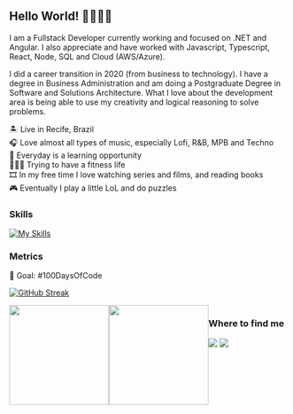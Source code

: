 
## Hello World! 👋🏻👋🏻

I am a Fullstack Developer currently working and focused on .NET and Angular. I also appreciate and have worked with Javascript, Typescript, React, Node, SQL and Cloud (AWS/Azure).

I did a career transition in 2020 (from business to technology). I have a degree in Business Administration and am doing a Postgraduate Degree in Software and Solutions Architecture. What I love about the development area is being able to use my creativity and logical reasoning to solve problems.

🏝️ Live in Recife, Brazil <br>
🎧 Love almost all types of music, especially Lofi, R&B, MPB and Techno <br>
🌱 Everyday is a learning opportunity <br>
🏃🏻‍♀️ Trying to have a fitness life <br>
🎞️ In my free time I love watching series and films, and reading books <br>
🎮 Eventually I play a little LoL and do puzzles <br>

### Skills

[![My Skills](https://skillicons.dev/icons?i=js,ts,html,css,angular,react,azure,aws,cs,dotnet,nodejs,git,github,vscode,postman)](https://skillicons.dev)

### Metrics
🎯 Goal: #100DaysOfCode

[![GitHub Streak](https://streak-stats.demolab.com/?user=rebeccamanzi&theme=tokyonight&hide_border=true)](https://git.io/streak-stats)

 <div style="display: flex;">
  <img height="180em" src="https://github-readme-stats.vercel.app/api?username=rebeccamanzi&show_icons=true&theme=tokyonight&hide_border=true&include_all_commits=true&count_private=true"/>
  <img height="180em" src="https://github-readme-stats.vercel.app/api/top-langs/?username=rebeccamanzi&layout=compact&langs_count=16&theme=tokyonight&hide_border=true"/>
<div>

### Where to find me
<div> 
  <a href = "mailto:rebeccamanzi@gmail.com"><img src="https://img.shields.io/badge/-Gmail-%23333?style=for-the-badge&logo=gmail&logoColor=white" target="_blank"></a>
  <a href="https://www.linkedin.com/in/rebeccamanzi/" target="_blank"><img src="https://img.shields.io/badge/-LinkedIn-%230077B5?style=for-the-badge&logo=linkedin&logoColor=white" target="_blank"></a> 
</div>
